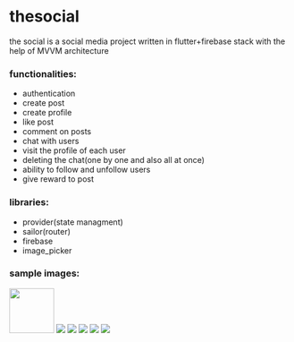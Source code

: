 # thesocial

the social is a social media project written in flutter+firebase stack with the help of MVVM architecture

### functionalities:
- authentication
- create post
- create profile
- like post
- comment on posts
- chat with users
- visit the profile of each user
- deleting the chat(one by one and also all at once)
- ability to follow and unfollow users
- give reward to post

### libraries:
- provider(state managment)
- sailor(router)
- firebase
- image_picker

### sample images:
<img src='https://github.com/alifaraji64/thesocial-mvvm-architecture/blob/master/assets/structure.PNG' width='80'>
<img src='https://github.com/alifaraji64/thesocial-mvvm-architecture/blob/master/assets/day-11.PNG'>
<img src='https://github.com/alifaraji64/thesocial-mvvm-architecture/blob/master/assets/day-12.PNG'>
<img src='https://github.com/alifaraji64/thesocial-mvvm-architecture/blob/master/assets/day-5.PNG'>
<img src='https://github.com/alifaraji64/thesocial-mvvm-architecture/blob/master/assets/day-9.PNG'>
<img src='https://github.com/alifaraji64/thesocial-mvvm-architecture/blob/master/assets/day-3.jpg'>

